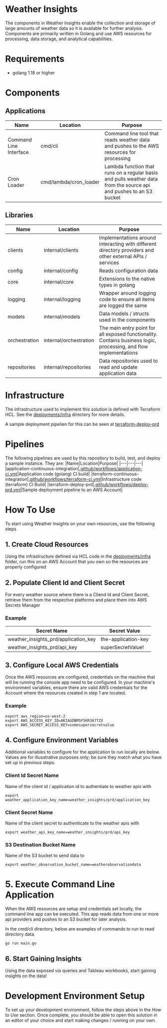 # Weather Insights
The components in Weather Insights enable the collection and storage of large amounts of weather data so it is available for further analysis. Components are primarily written in Golang and use AWS resources for processing, data storage, and analytical capabilities.

# Requirements
* golang 1.18 or higher

# Components
## Applications

|Name|Location|Purpose|
|---|---|---|
|Command Line Interface|cmd/cli|Command line tool that reads weather data and pushes to the AWS resources for processing|
|Cron Loader|cmd/lambda/cron_loader|Lambda function that runs on a regular basis and pulls weather data from the source api and pushes to an S3 bucket|

## Libraries

|Name|Location|Purpose|
|---|---|---|
|clients|internal/clients|Implementations around interacting with different directory providers and other external APIs / services|
|config|internal/config|Reads configuration data|
|core|internal/core|Extensions to the native types in golang|
|logging|internal/logging|Wrapper around logging code to ensure all items are logged the same|
|models|internal/models|Data models / structs used in the components|
|orchestration|internal/orchestration|The main entry point for all exposed functionality. Contains business logic, processing, and flow implementations|
|repositories|internal/repositories|Data repositories used to read and update application data|

# Infrastructure
The infrastructure used to implement this solution is defined with Terraform HCL.  See the [deployments/infra](deployments/infra/) directory for more details.

A sample deployment pipelien for this can be seen at [terraform-deploy-prd](.github/workflows/deploy-prd.yml)

# Pipelines
The following pipelines are used by this repository to build, test, and deploy a sample instance.  They are:
|Name|Location|Purpose|
|---|---|---|
|application-continuous-integration|[.github/workflows/application-ci.yml](.github/workflows/application-ci.yml)|Application code (golang) CI build|
|terraform-continuous-integration|[.github/workflows/terraform-ci.yml](.github/workflows//terraform-ci.yml)|Infrastructure code (terraform) CI Build|
|terraform-deploy-prd|[.github/workflows/deploy-prd.yml](.github/workflows/deploy-prd.yml)|Sample deployment pipeline to an AWS Account|

# How To Use
To start using Weather Insights on your own resources, use the following steps

## 1. Create Cloud Resources
Using the infrastructure defined via HCL code in the [deployments/infra](deployments/infra/) folder, run this on an AWS Account that you own so the resources are properly configured

## 2. Populate Client Id and Client Secret
For every weather source where there is a Cliend Id and Client Secret, retrieve them from the respective platforms and place them into AWS Secrets Manager

### Example
|Secret Name|Secret Value|
|---|---|
|weather_insights_prd/application_key|the-application-key|
|weather_insights_prd/api_key|superSecretValue!|

## 3. Configure Local AWS Credentials
Once the AWS resources are configured, credentials on the machine that will be running the console app need to be configured.  In your machine's environment variables, ensure there are valid AWS credentials for the Account where the resources created in step 1 are located.

### Example
```
export aws_region=us-west-2
export AWS_ACCESS_KEY_ID=AKIAGDBMSF5KR367TZX
export AWS_SECRET_ACCESS_KEY=somesupersecretvalue
```

## 4. Configure Environment Variables
Additional variables to configure for the application to run locally are below.  Values are for illusstrative purposes only; be sure they match what you have set up in previous steps.

### Client Id Secret Name
Name of the client id / application id to authentiate to weather apis with

```
export weather_application_key_name=weather_insights/prd/application_key
```

### Client Secret Name
Name of the client secret to authenticate to the weather apis with
```
export weather_api_key_name=weather_insights/prd/api_key
```

### S3 Destination Bucket Name
Name of the S3 bucket to send data to
```
export weather_observation_bucket_name=weatherobservationdata
```

# 5. Execute Command Line Application
When the AWS resources are setup and credentials set locally, the command line app can be executed.  This app reads data from one or more api providers and pushes to an S3 bucket for later analysis.  

In the cmd/cli directory, below are examples of commands to run to read directory data.

```
go run main.go
```

## 6. Start Gaining Insights
Using the data exposed via queries and Tableau workbooks, start gaining insights on the data!

# Development Environment Setup
To set up your development environment, follow the steps above in the _How to Use_ section.
Once complete, you should be able to open this solution in an editor of your choice and start making changes / running on your own.